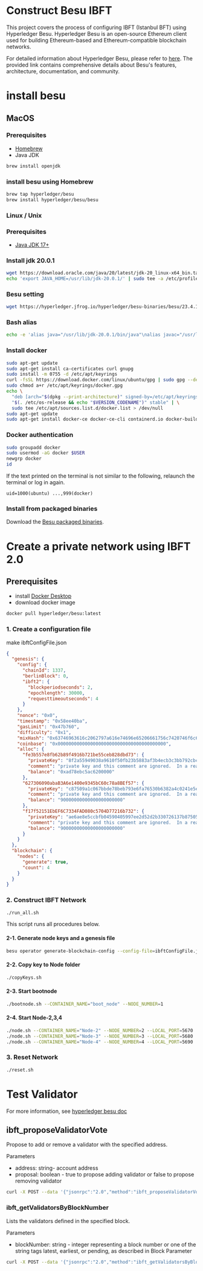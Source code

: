 # Construct Besu IBFT
This project covers the process of configuring IBFT (Istanbul BFT) using Hyperledger Besu. Hyperledger Besu is an open-source Ethereum client used for building Ethereum-based and Ethereum-compatible blockchain networks.

For detailed information about Hyperledger Besu, please refer to [here](https://besu.hyperledger.org/en/stable/). The provided link contains comprehensive details about Besu's features, architecture, documentation, and community.
# install besu


## MacOS
### Prerequisites
- [Homebrew](https://brew.sh/)
- Java JDK
```bash
brew install openjdk
```

### install besu using Homebrew
```bash
brew tap hyperledger/besu
brew install hyperledger/besu/besu
```
### Linux / Unix

### Prerequisites
- [Java JDK 17+](https://www.oracle.com/java/technologies/downloads/)

### Install jdk 20.0.1
```bash
wget https://download.oracle.com/java/20/latest/jdk-20_linux-x64_bin.tar.gz && sudo tar -zxvf jdk-20_linux-x64_bin.tar.gz -C /usr/lib/
echo 'export JAVA_HOME=/usr/lib/jdk-20.0.1/' | sudo tee -a /etc/profile && source /etc/profile
```

### Besu setting
```bash
wget https://hyperledger.jfrog.io/hyperledger/besu-binaries/besu/23.4.1/besu-23.4.1.tar.gz && tar -zxvf besu-23.4.1.tar.gz -C /usr/lib/
```

### Bash alias
```bash
echo -e 'alias java="/usr/lib/jdk-20.0.1/bin/java"\nalias javac="/usr/lib/jdk-20.0.1/bin/javac"\nalias besu="/usr/lib/besu-23.4.1/bin/besu"' | sudo tee -a /etc/bashrc && source /etc/bashrc
```

### Install docker
```bash
sudo apt-get update
sudo apt-get install ca-certificates curl gnupg
sudo install -m 0755 -d /etc/apt/keyrings
curl -fsSL https://download.docker.com/linux/ubuntu/gpg | sudo gpg --dearmor -o /etc/apt/keyrings/docker.gpg
sudo chmod a+r /etc/apt/keyrings/docker.gpg
echo \
  "deb [arch="$(dpkg --print-architecture)" signed-by=/etc/apt/keyrings/docker.gpg] https://download.docker.com/linux/ubuntu \
  "$(. /etc/os-release && echo "$VERSION_CODENAME")" stable" | \
  sudo tee /etc/apt/sources.list.d/docker.list > /dev/null
sudo apt-get update
sudo apt-get install docker-ce docker-ce-cli containerd.io docker-buildx-plugin docker-compose-plugin
```
### Docker authentication
```bash
sudo groupadd docker
sudo usermod -aG docker $USER
newgrp docker
id
```

If the text printed on the terminal is not similar to the following, relaunch the terminal or log in again.
```
uid=1000(ubuntu) ...,999(docker)
```
### Install from packaged binaries
Download the [Besu packaged binaries](https://github.com/hyperledger/besu/releases).

# Create a private network using IBFT 2.0
## Prerequisites
- install [Docker Desktop](https://docs.docker.com/get-docker/)
- download docker image
```bash
docker pull hyperledger/besu:latest
```
### 1. Create a configuration file
make ibftConfigFile.json
```json
{
  "genesis": {
    "config": {
      "chainId": 1337,
      "berlinBlock": 0,
      "ibft2": {
        "blockperiodseconds": 2,
        "epochlength": 30000,
        "requesttimeoutseconds": 4
      }
    },
    "nonce": "0x0",
    "timestamp": "0x58ee40ba",
    "gasLimit": "0x47b760",
    "difficulty": "0x1",
    "mixHash": "0x63746963616c2062797a616e74696e65206661756c7420746f6c6572616e6365",
    "coinbase": "0x0000000000000000000000000000000000000000",
    "alloc": {
      "fe3b557e8fb62b89f4916b721be55ceb828dbd73": {
        "privateKey": "8f2a55949038a9610f50fb23b5883af3b4ecb3c3bb792cbcefbd1542c692be63",
        "comment": "private key and this comment are ignored.  In a real chain, the private key should NOT be stored",
        "balance": "0xad78ebc5ac6200000"
      },
      "627306090abaB3A6e1400e9345bC60c78a8BEf57": {
        "privateKey": "c87509a1c067bbde78beb793e6fa76530b6382a4c0241e5e4a9ec0a0f44dc0d3",
        "comment": "private key and this comment are ignored.  In a real chain, the private key should NOT be stored",
        "balance": "90000000000000000000000"
      },
      "f17f52151EbEF6C7334FAD080c5704D77216b732": {
        "privateKey": "ae6ae8e5ccbfb04590405997ee2d52d2b330726137b875053c36d94e974d162f",
        "comment": "private key and this comment are ignored.  In a real chain, the private key should NOT be stored",
        "balance": "90000000000000000000000"
      }
    }
  },
  "blockchain": {
    "nodes": {
      "generate": true,
      "count": 4
    }
  }
}
```

### 2. Construct IBFT Network
```bash
./run_all.sh
```
This script runs all procedures below.

#### 2-1. Generate node keys and a genesis file
```bash
besu operator generate-blockchain-config --config-file=ibftConfigFile.json --to=networkFiles --private-key-file-name=key
```

#### 2-2. Copy key to Node folder
```bash
./copyKeys.sh
```

#### 2-3. Start bootnode
```bash
./bootnode.sh --CONTAINER_NAME="boot_node" --NODE_NUMBER=1
```

#### 2-4. Start Node-2,3,4
```bash
./node.sh --CONTAINER_NAME="Node-2" --NODE_NUMBER=2 --LOCAL_PORT=5670
./node.sh --CONTAINER_NAME="Node-3" --NODE_NUMBER=3 --LOCAL_PORT=5680
./node.sh --CONTAINER_NAME="Node-4" --NODE_NUMBER=4 --LOCAL_PORT=5690
```

### 3. Reset Network
```bash
./reset.sh
```

# Test Validator
For more information, see [hyperledger besu doc](https://besu.hyperledger.org/en/stable/private-networks/reference/api/#ibft_getvalidatorsbyblocknumber)

## ibft_proposeValidatorVote
Propose to add or remove a validator with the specified address.

Parameters
- address: string- account address
- proposal: boolean - true to propose adding validator or false to propose removing validator
```bash
curl -X POST --data '{"jsonrpc":"2.0","method":"ibft_proposeValidatorVote","params":["42d4287eac8078828cf5f3486cfe601a275a49a5",true], "id":1}' http://127.0.0.1:[LOCAL_PORT]
```

### ibft_getValidatorsByBlockNumber
Lists the validators defined in the specified block.

Parameters
- blockNumber: string - integer representing a block number or one of the string tags latest, earliest, or pending, as described in Block Parameter
```bash
curl -X POST --data '{"jsonrpc":"2.0","method":"ibft_getValidatorsByBlockNumber","params":["latest"], "id":1}' http://127.0.0.1:[LOCAL_PORT]
```
